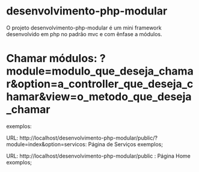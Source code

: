 # desenvolvimento-php-modular

  O projeto desenvolvimento-php-modular é um mini framework desenvolvido em php no padrão mvc e com ênfase a módulos.
  
  # Chamar módulos: ?module=modulo_que_deseja_chamar&option=a_controller_que_deseja_chamar&view=o_metodo_que_deseja_chamar

  exemplos:
  
  URL: http://localhost/desenvolvimento-php-modular/public/?module=index&option=servicos: Página de Serviços exemplos;
  
  URL: http://localhost/desenvolvimento-php-modular/public : Página  Home exomplos;
  



